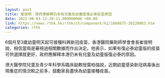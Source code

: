 ```yaml
---
layout: post
title: 崔俊明︰政府應解釋仍未有兒童及幼童版復必泰疫苗原因
date: 2022-08-03 12:20:11.000000000 +08:00
link: https://news.rthk.hk/rthk/ch/component/k2/1660675-20220803.htm
categories: rthk
---
```


6個月至3歲幼童明天起可接種科興新冠疫苗，香港醫院藥劑師學會會長崔俊明說，相信當局是審視過相關數據而作出決定。他表示，如果有復必泰幼童版的疫苗可供選擇就更好，政府應解釋本港仍未有兒童及幼童版復必泰的原因。

港大醫學院兒童及青少年科學系臨床副教授葉柏強說，近期幼童感染新冠病毒後出現重症的情況較之前多，鼓勵家長盡快為幼童接種疫苗。
